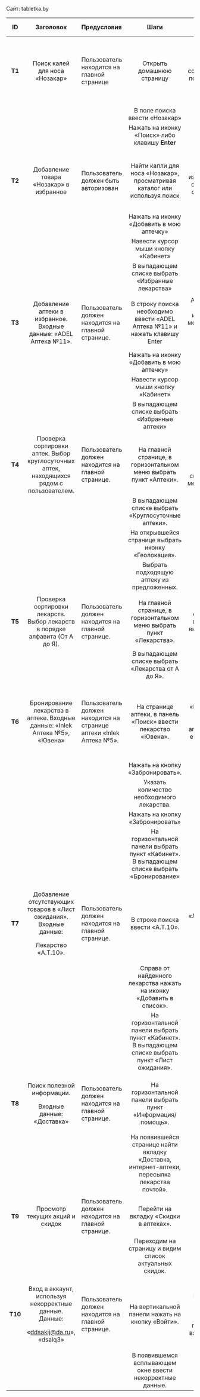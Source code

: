 ﻿Сайт: tabletka.by

|**ID**|**Заголовок**|**Предусловия**|**Шаги**|**Ожидаемый результат**|**Фактический результат**|**Статус**|
| :-: | :-: | :- | :-: | :-: | :-: | :-: |
|**T1**|Поиск калей для носа «Нозакар»|Пользователь находится на главной странице |Открыть домашнюю страницу|На странице появятся все элементы, соответствующие поиску, их цена и наличие в магазинах|На странице появляется необходимый товар, а именно «Нозакар» с указанием цены, магазинов и других характеристик|Успех|
||||В поле поиска ввести «Нозакар»||||
||||Нажать на иконку «Поиск» либо клавишу **Enter**||||
||||||||
|**T2**|Добавление товара «Нозакар» в избранное|Пользователь должен быть авторизован|Найти капли для носа «Нозакар», просматривая каталог или используя поиск|Лекарство успешно добавлено в избранное , и оно отображается в списке товаров на странице избранного.|Просматривая страницу «Избранные лекарства» можно увидеть капли для носа «Нозакар».|Успех|
||||Нажать на иконку «Добавить в мою аптечку»||||
||||Навести курсор мыши кнопку «Кабинет»||||
||||В выпадающем списке выбрать «Избранные лекарства»||||
||||||||
|**T3**|Добавление аптеки в избранное. Входные данные: «ADEL Аптека №11».|Пользователь должен находится на главной странице.|В строку поиска необходимо ввести «ADEL Аптека №11» и нажать клавишу Enter|Аптека успешно добавлена в избранное и ее можно увидеть на странице «*Избранные аптеки*»|Просматривая страницу «Избранные аптеки» можно увидеть аптеку «ADEL Аптека №11»|Успех|
||||Нажать на иконку «Добавить в мою аптечку»||||
||||Навести курсор мыши кнопку «Кабинет»||||
||||В выпадающем списке выбрать «Избранные аптеки»||||
||||||||
|**T4**|Проверка сортировки аптек. Выбор круглосуточных аптек, находящихся рядом с пользователем.|Пользователь должен находится на главной странице.|На главной странице, в горизонтальном меню выбрать пункт «Аптеки».|Найдена подходящая аптека с подробными сведениями о ее местонахождении|Найдена подходящая аптека с адресом и контактной информацией.|Успех|
||||В выпадающем списке выбрать «Круглосуточные аптеки».||||
||||На открывшейся странице выбрать иконку «Геолокация».||||
||||Выбрать подходящую аптеку из предложенных.||||
||||||||
|**T5**|Проверка сортировки лекарств. Выбор лекарств в порядке алфавита (От А до Я).|Пользователь должен находится на главной странице.|На главной странице, в горизонтальном меню выбрать пункт «Лекарства».|На странице отображаются все лекарства, выставленные по алфавиту.|На странице отображаются все лекарства в порядке алфавита.|Успех|
||||В выпадающем списке выбрать «Лекарства от А до Я».||||
||||||||
|**T6**|Бронирование лекарства в аптеке. Входные данные: «Inlek Аптека №5», «Ювена»|Пользователь должен находится на странице аптеки «Inlek Аптека №5».|На странице аптеки, в панель «Поиск» ввести лекарство «Ювена».|На странице «Бронирование» отображается лекарство и аптека, в которой его можно будет забрать. |На странице «Бронирование» отображается лекарство «Ювена» и аптека, в которой его можно будет забрать в течении суток.|Успех|
||||Нажать на кнопку «Забронировать».||||
||||Указать количество необходимого лекарства.||||
||||Нажать на кнопку «Забронировать»||||
||||На горизонтальной панели выбрать пункт «Кабинет». В выпадающем списке выбрать «Бронирование»||||
||||||||
|**T7**|<p>Добавление отсутствующих товаров в «Лист ожидания». Входные данные:</p><p>Лекарство «A.T.10».</p>|Пользователь должен находится на главной странице.|В строке поиска ввести «A.T.10».|На странице «Лист ожидания» отображается лекарство «А.Т.10».|На странице «Лист ожидания» отображается лекарство «А.Т.10».|Успех|
||||Справа от найденного лекарства нажать на иконку «Добавить в список».||||
||||На горизонтальной панели выбрать пункт «Кабинет». В выпадающем списке выбрать пункт «Лист ожидания».||||
||||||||
|**Т8**|<p>Поиск полезной информации.</p><p>Входные данные: «Доставка»</p>|Пользователь должен находится на главной странице.|На горизонтальной панели выбрать пункт «Информация/помощь».|Получение необходимой информации о доставке|Получение необходимой информации о доставке|Успех|
||||На появившейся странице найти вкладку «Доставка, интернет-аптеки, пересылка лекарства почтой».||||
||||||||
|**T9**|Просмотр текущих акций и скидок|Пользователь должен находится на главной странице.|Перейти на вкладку «Скидки в аптеках».|Получение необходимой информации о скидках.|Получение необходимой информации о скидках.|Успех|
||||Переходим на страницу и видим список актуальных скидок.||||
||||||||
|**Т10**|<p>Вход в аккаунт, используя некорректные данные. Данные:</p><p>«ddsakij@da.ru», «dsalq3»</p>|Пользователь должен находится на главной странице.|На вертикальной панели нажать на кнопку «Войти».|Всплывающее сообщение с ошибкой и просьбой перепроверить входные данные.|Появляется ошибка «Не найден пользователь или неправильные пароль».|Неудача|
||||В появившемся всплывающем окне ввести некорректные данные.||||

